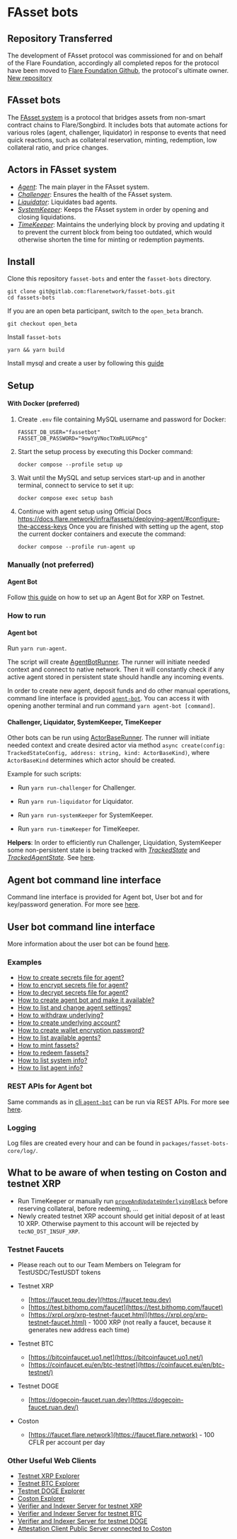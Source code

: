 # FAsset bots

## Repository Transferred

The development of FAsset protocol was commissioned for and on behalf of the Flare Foundation, accordingly all completed repos for the protocol have been moved to [Flare Foundation Github](https://github.com/flare-foundation), the protocol's ultimate owner.
[New repository](https://github.com/flare-foundation/fasset-bots)

## FAsset bots

The [FAsset system](https://docs.flare.network/tech/fassets/) is a protocol that bridges assets from non-smart contract chains to Flare/Songbird. It includes bots that automate actions for various roles (agent, challenger, liquidator) in response to events that need quick reactions, such as collateral reservation, minting, redemption, low collateral ratio, and price changes.

## Actors in FAsset system

- [_Agent_](./docs/actors/agent.md): The main player in the FAsset system.
- [_Challenger_](./docs/actors/challenger.md): Ensures the health of the FAsset system.
- [_Liquidator_](./docs/actors/liquidator.md): Liquidates bad agents.
- [_SystemKeeper_](./docs/actors/systemKeeper.md): Keeps the FAsset system in order by opening and closing liquidations.
- [_TimeKeeper_](./docs/actors/timeKeeper.md): Maintains the underlying block by proving and updating it to prevent the current block from being too outdated, which would otherwise shorten the time for minting or redemption payments.

## Install

Clone this repository `fasset-bots` and enter the `fasset-bots` directory.

    git clone git@gitlab.com:flarenetwork/fasset-bots.git
    cd fassets-bots

If you are an open beta participant, switch to the `open_beta` branch.

    git checkout open_beta

Install `fasset-bots`

    yarn && yarn build

Install mysql and create a user by following this [guide](./docs/mysql.md)

## Setup

#### With Docker (preferred)

1. Create `.env` file containing MySQL username and password for Docker:
	```
	FASSET_DB_USER="fassetbot"
	FASSET_DB_PASSWORD="9owYgVNocTXmRLUGPmcg"
	```
2. Start the setup process by executing this Docker command:
	```
	docker compose --profile setup up
	```
3. Wait until the MySQL and setup services start-up and in another terminal, connect to service to set it up:
	```
	docker compose exec setup bash
	```
4. Continue with agent setup using Official Docs https://docs.flare.network/infra/fassets/deploying-agent/#configure-the-access-keys
Once you are finished with setting up the agent, stop the current docker containers and execute the command:
	```
	docker compose --profile run-agent up
	```

### Manually (not preferred)

#### Agent Bot

Follow [this guide](https://docs.flare.network/infra/fassets/agent/) on how to set up an Agent Bot for XRP on Testnet.

<!-- ### Challenger

### Liquidator

### System keeper

### Time keeper -->

### How to run

#### Agent bot

Run `yarn run-agent`.

The script will create [AgentBotRunner](./packages/fasset-bots-core/src/actors/AgentBotRunner.ts). The runner will initiate needed context and connect to native network. Then it will constantly check if any active agent stored in persistent state should handle any incoming events.

In order to create new agent, deposit funds and do other manual operations, command line interface is provided [`agent-bot`](./docs/cli.md). You can access it with opening another terminal and run command `yarn agent-bot [command]`.

#### Challenger, Liquidator, SystemKeeper, TimeKeeper

Other bots can be run using [ActorBaseRunner](./packages/fasset-bots-core/src/actors/ActorBaseRunner.ts). The runner will initiate needed context and create desired actor via method `async create(config: TrackedStateConfig, address: string, kind: ActorBaseKind)`, where `ActorBaseKind` determines which actor should be created.

Example for such scripts:

- Run `yarn run-challenger` for Challenger.

- Run `yarn run-liquidator` for Liquidator.

- Run `yarn run-systemKeeper` for SystemKeeper.

- Run `yarn run-timeKeeper` for TimeKeeper.

**Helpers**: In order to efficiently run Challenger, Liquidation, SystemKeeper some non-persistent state is being tracked with [_TrackedState_](./packages/fasset-bots-core/src/state/TrackedState.ts) and [_TrackedAgentState_](./packages/fasset-bots-core/src/state/TrackedAgentState.ts).
See [here](./docs/trackState.md).

## Agent bot command line interface

Command line interface is provided for Agent bot, User bot and for key/password generation. For more see [here](./docs/cli.md).

## User bot command line interface

More information about the user bot can be found [here](./docs/user/user-cli.md).

### Examples

- [How to create secrets file for agent?](./docs/examples.md#how-to-create-secrets-file-for-agent)
- [How to encrypt secrets file for agent?](./docs/examples.md#how-to-encrypt-secrets-file-for-agent)
- [How to decrypt secrets file for agent?](./docs/examples.md#how-to-decrypt-secrets-file-for-agent)
- [How to create agent bot and make it available?](./docs/examples.md#how-to-create-agent-bot-and-make-it-available-only-available-agents-can-be-minted-against-to)
- [How to list and change agent settings?](./docs/examples.md#how-to-list-and-change-agent-settings)
- [How to withdraw underlying?](./docs/examples.md#how-to-withdraw-underlying)
- [How to create underlying account?](./docs/examples.md#how-to-create-underlying-account)
- [How to create wallet encryption password?](./docs/examples.md#how-to-create-wallet-encryption-password)
- [How to list available agents?](./docs/examples.md#how-to-list-available-agents)
- [How to mint fassets?](./docs/examples.md#how-to-mint-fassets)
- [How to redeem fassets?](./docs/examples.md#how-to-redeem-fassets)
- [How to list system info?](./docs/examples.md#how-to-list-system-info)
- [How to list agent info?](./docs/examples.md#how-to-list-agent-info)

### REST APIs for Agent bot

Same commands as in [cli `agent-bot`](./docs/cli.md#cli-agent-bot) can be run via REST APIs. For more see [here](./docs/api.md).

<!-- ### Test and Debug

Checkout [this file](./docs/testDebug.md) to learn more about testing & debugging -->

### Logging

Log files are created every hour and can be found in `packages/fasset-bots-core/log/`.

## What to be aware of when testing on Coston and testnet XRP

- Run TimeKeeper or manually run [`proveAndUpdateUnderlyingBlock`](./src/utils/fasset-helpers.ts) before reserving collateral, before redeeming, ...
- Newly created testnet XRP account should get initial deposit of at least 10 XRP. Otherwise payment to this account will be rejected by `tecNO_DST_INSUF_XRP`.

### Testnet Faucets

- Please reach out to our Team Members on Telegram for TestUSDC/TestUSDT tokens

- Testnet XRP
  - [https://faucet.tequ.dev](https://faucet.tequ.dev)
  - [https://test.bithomp.com/faucet](https://test.bithomp.com/faucet)
  - [https://xrpl.org/xrp-testnet-faucet.html](https://xrpl.org/xrp-testnet-faucet.html) - 1000 XRP (not really a faucet, because it generates new address each time)

- Testnet BTC
  - [https://bitcoinfaucet.uo1.net](https://bitcoinfaucet.uo1.net/)
  - [https://coinfaucet.eu/en/btc-testnet](https://coinfaucet.eu/en/btc-testnet/)

- Testnet DOGE
  - [https://dogecoin-faucet.ruan.dev](https://dogecoin-faucet.ruan.dev/)

- Coston
  - [https://faucet.flare.network](https://faucet.flare.network) - 100 CFLR per account per day

### Other Useful Web Clients

- [Testnet XRP Explorer](https://testnet.xrpl.org)
- [Testnet BTC Explorer](https://blockstream.info/testnet)
- [Testnet DOGE Explorer](https://sochain.com/DOGETEST)
- [Coston Explorer](https://coston-explorer.flare.network)
- [Verifier and Indexer Server for testnet XRP](https://testnet-verifier-fdc-test.aflabs.org/verifier/xrp/api-doc#)
- [Verifier and Indexer Server for testnet BTC](https://testnet-verifier-fdc-test.aflabs.org/verifier/btc/api-doc#)
- [Verifier and Indexer Server for testnet DOGE](https://testnet-verifier-fdc-test.aflabs.org/verifier/doge/api-doc#)
- [Attestation Client Public Server connected to Coston](https://da.cflr.testfsp.aflabs.org:4443/api-doc)
